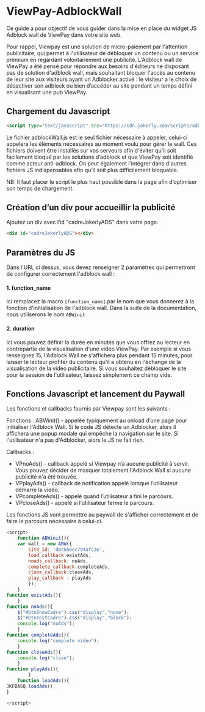 # ViewPay-AdblockWall

Ce guide a pour objectif de vous guider dans la mise en place du widget JS Adblock wall de ViewPay dans votre site web.

Pour rappel, Viewpay est une solution de micro-paiement par l'attention publicitaire, qui permet à l'utilisateur de débloquer un contenu ou un service premium en regardant volontairement une publicité.
L'Adblock wall de ViewPay a été pensé pour répondre aux besoins d'éditeurs ne disposant pas de solution d'adblock wall, mais souhaitant bloquer l'accès au contenu de leur site aux visiteurs ayant un Adblocker activé : le visiteur a le choix de désactiver son adblock ou bien d’accéder au site pendant un temps défini en visualisant une pub ViewPay.

## Chargement du Javascript
```html
<script type="text/javascript" src="https://cdn.jokerly.com/scripts/adblockWall.js?[function_name]&[duration]"></script> 
```
Le fichier adblockWall.js est le seul fichier nécessaire à appeler, celui-ci appelera les éléments nécessaires au moment voulu pour gérer le wall.
Ces fichiers doivent être installés sur vos serveurs afin d'éviter qu'il soit facilement bloqué par les solutions d’adblock et que ViewPay soit identifié comme acteur anti-adblock.
On peut également l’intégrer dans d'autres fichiers JS indispensables afin qu'il soit plus difficilement bloquable.

NB: Il faut placer le script le plus haut possible dans la page afin d’optimiser son temps de chargement.

## Création d’un div pour accueillir la publicité
Ajoutez un div avec l’id "cadreJokerlyADS" dans votre page. 
```html
<div id="cadreJokerlyADS"></div>
```
## Paramètres du JS

Dans l'URL ci dessus, vous devez renseigner 2 paramètres qui permettront de configurer correctement l'adblock wall : 

#### 1. function_name

Ici remplacez la macro ```[function_name]``` par le nom que vous donnerez à la fonction d'initialisation de l'adblock wall. Dans la suite de la documentation, nous utiliserons le nom ```ABWinit```

#### 2. duration

Ici vous pouvez définir la durée en minutes que vous offrez au lecteur en contrepartie de la visualisation d'une vidéo ViewPay. Par exemple si vous renseignez 15, l'Adblock Wall ne s'affichera plus pendant 15 minutes, pour laisser le lecteur profiter du contenu qu'il a obtenu en l'échange de la visualisation de la vidéo publicitaire. Si vous souhaitez débloquer le site pour la session de l'utilisateur, laissez simplement ce champ vide.

## Fonctions Javascript et lancement du Paywall

Les fonctions et callbacks fournis par Viewpay sont les suivants : 

Fonctions : 
ABWinit() - appelée typiquement au onload d’une page pour initialiser l'Adblock Wall. Si le code JS détecte un Adblocker, alors il affichera une popup modale qui empêche la navigation sur le site. Si l'utilisateur n'a pas d'Adblocker, alors le JS ne fait rien. 

Callbacks :
- VPnoAds() - callback appelé si Viewpay n’a aucune publicité à servir. Vous pouvez décider de masquer totalement l'Adblock Wall si aucune publicité n'a été trouvée.
- VPplayAds() - callback de notification appelé lorsque l’utilisateur démarre la vidéo.
- VPcompleteAds() - appelé quand l’utilisateur a fini le parcours.
- VPcloseAds() - appelé si l’utilisateur ferme le parcours.

Les fonctions JS vont permettre au paywall de s'afficher correctement et de faire le parcours nécessaire à celui-ci.
```javascript
<script>
	function ABWinit(){
	var wall = new ABW({
		site_id: 'd0c656ec794afc3e',
		load_callback:existAds,
		noads_callback: noAds,
		complete_callback:completeAds,
		close_callback:closeAds,
		play_callback : playAds
		});
	}
function existAds(){
	}
function noAds(){
	$("#btnShowCadre").css("display","none");
	$("#btnTestCadre").css("display","block");
	console.log("noAds");
	}	
function completeAds(){
	console.log("complete video");
	}	
function closeAds(){
	console.log("close");
	}	
function playAds(){
		}		
	function loadAds(){	
JKFBASQ.loadAds();	
}

</script>
```
